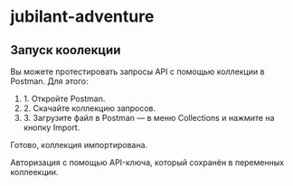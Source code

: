 # jubilant-adventure

## Запуск коолекции
<p>Вы можете протестировать запросы API с помощью коллекции в Postman. Для этого:<p>
<ol>
  <li>1. Откройте Postman.</li>
  <li>2. Скачайте коллекцию запросов.</li>
  <li>3. Загрузите файл в Postman — в меню Collections и нажмите на кнопку Import.</li>
</ol>
<p>Готово, коллекция импортирована.</p>
<p>Авторизация с помощью API-ключа, который сохранён в переменных коллеекции.</p>
